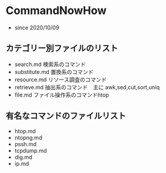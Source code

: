 # CommandNowHow
- since 2020/10/09
  
## カテゴリー別ファイルのリスト
- search.md    検索系のコマンド
- substitute.md 置換系のコマンド
- resource.md  リソース調査のコマンド
- retrieve.md  抽出系のコマンド　主に awk,sed,cut,sort,uniq
- file.md      ファイル操作系のコマンドhtop

## 有名なコマンドのファイルリスト
- htop.md
- ntopng.md
- pssh.md
- tcpdump.md
- dig.md
- ip.md